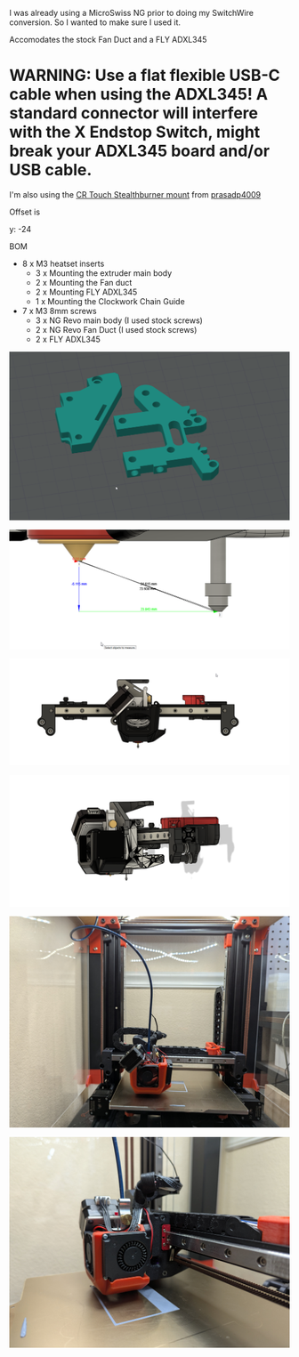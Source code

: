 I was already using a MicroSwiss NG prior to doing my SwitchWire conversion. So I wanted to make sure I used it.

Accomodates the stock Fan Duct and a FLY ADXL345

# **WARNING:** Use a flat flexible USB-C cable when using the ADXL345! A standard connector will interfere with the X Endstop Switch, might break your ADXL345 board and/or USB cable.

I'm also using the [CR Touch Stealthburner mount](https://github.com/prasadp4009/SW_SB_CRTouch) from [prasadp4009](https://github.com/prasadp4009)

Offset is 

y: -24


BOM
- 8 x M3 heatset inserts
  - 3 x Mounting the extruder main body
  - 2 x Mounting the Fan duct
  - 2 x Mounting FLY ADXL345
  - 1 x Mounting the Clockwork Chain Guide
- 7 x M3 8mm screws
  - 3 x NG Revo main body (I used stock screws)
  - 2 x NG Revo Fan Duct (I used stock screws)
  - 2 x FLY ADXL345 


![BuildPlate View](/Images/BuildPlate.png)

![CR Touch Offset](/Images/CRTouchOffset.png)

![Rendered Front View](/Images/RenderedFront.png)

![Rendered Side View](/Images/RenderedSide.png)

![InAction Front View](/Images/InActionFront.jpg)

![InAction Side View](/Images/InActionSide.jpg)

